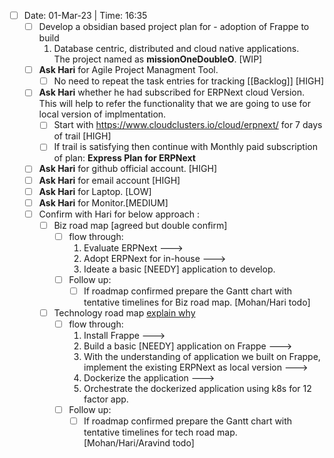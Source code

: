 - [ ] Date: 01-Mar-23 | Time: 16:35 
	- [ ] Develop a obsidian based project plan for - adoption of Frappe to build 
		1. Database centric, distributed and cloud native applications.  
		 The project named as **missionOneDoubleO**. [WIP] 
	- [ ] **Ask Hari** for Agile Project Managment Tool.
		- [ ] No need to repeat the task entries for tracking [[Backlog]] [HIGH]
	- [ ] **Ask Hari** whether he had subscribed for ERPNext cloud Version. This will help to refer the functionality that we are going to use for local version of implmentation.
		- [ ] Start with https://www.cloudclusters.io/cloud/erpnext/ for 7 days of trail [HIGH]
		- [ ] If trail is satisfying then continue with Monthly paid subscription of plan: **Express Plan for ERPNext**
	- [ ] **Ask Hari** for github official account. [HIGH]
	- [ ] **Ask Hari** for email account [HIGH]
	- [ ] **Ask Hari** for Laptop. [LOW]
	- [ ] **Ask Hari** for Monitor.[MEDIUM]
	- [ ] Confirm with Hari  for below approach :
		- [ ] Biz road map [agreed but double confirm]
			- [ ] flow through: 
				1. Evaluate ERPNext ---> 
				2. Adopt ERPNext for in-house ---> 
				3. Ideate a basic [NEEDY] application to develop.
			- [ ] Follow up:
				- [ ]  If roadmap confirmed prepare the Gantt chart with tentative timelines for Biz road map. [Mohan/Hari todo]
		- [ ] Technology road map [explain why](https://github.com/frappe/erpnext)
			- [ ] flow through:
				1. Install Frappe ---> 
				2. Build a basic [NEEDY] application on Frappe ---> 
				3. With the understanding of application we built on Frappe, implement the existing ERPNext as local version ---> 
				4. Dockerize the application ---> 
				5. Orchestrate the dockerized application using k8s for 12 factor app.
			- [ ] Follow up:
				- [ ] If roadmap confirmed prepare the Gantt chart with tentative timelines for tech road map. [Mohan/Hari/Aravind todo]